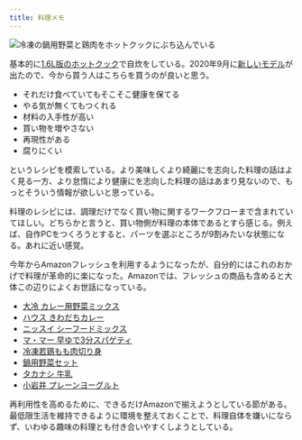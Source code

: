 ```yaml
---
title: 料理メモ
---
```


![](/images/2020-10-05-cooking-memo.jpg "冷凍の鍋用野菜と鶏肉をホットクックにぶち込んでいる")

基本的に[1.6L版のホットクック](https://www.amazon.co.jp/dp/B07TWPRHHJ/?tag=r7kamura07-22)で自炊をしている。2020年9月に[新しいモデル](https://www.amazon.co.jp/dp/B08HMF4W7S/?tag=r7kamura07-22)が出たので、今から買う人はこちらを買うのが良いと思う。

- それだけ食べていてもそこそこ健康を保てる
- やる気が無くてもつくれる
- 材料の入手性が高い
- 買い物を増やさない
- 再現性がある
- 腐りにくい

というレシピを模索している。より美味しくより綺麗にを志向した料理の話はよく見る一方、より怠惰により健康にを志向した料理の話はあまり見ないので、もっとそういう情報が欲しいと思っている。

料理のレシピには、調理だけでなく買い物に関するワークフローまで含まれていてほしい。どちらかと言うと、買い物側が料理の本体であるとすら感じる。例えば、自作PCをつくろうとすると、パーツを選ぶところが9割みたいな状態になる。あれに近い感覚。

今年からAmazonフレッシュを利用するようになったが、自分的にはこれのおかげで料理が革命的に楽になった。Amazonでは、フレッシュの商品も含めると大体この辺りによくお世話になっている。

- [大冷 カレー用野菜ミックス](https://www.amazon.co.jp/dp/B009AO9U0I/?tag=r7kamura07-22)
- [ハウス きわだちカレー](https://www.amazon.co.jp/dp/B06W54PTGF/?tag=r7kamura07-22)
- [ニッスイ シーフードミックス](https://www.amazon.co.jp/dp/B00BHOJY3M/?tag=r7kamura07-22)
- [マ・マー 早ゆで3分スパゲティ](https://www.amazon.co.jp/dp/B00FQCHFBY/?tag=r7kamura07-22)
- [冷凍若鶏もも肉切り身](https://www.amazon.co.jp/dp/B07DDC3HTT/?tag=r7kamura07-22)
- [鍋用野菜セット](https://www.amazon.co.jp/dp/B07L2ZP2XT/?tag=r7kamura07-22)
- [タカナシ 牛乳](https://www.amazon.co.jp/dp/B01LXZARKE/?tag=r7kamura07-22)
- [小岩井 プレーンヨーグルト](https://www.amazon.co.jp/dp/B003H577UG/?tag=r7kamura07-22)

再利用性を高めるために、できるだけAmazonで揃えようとしている節がある。最低限生活を維持できるように環境を整えておくことで、料理自体を嫌いにならず、いわゆる趣味の料理とも付き合いやすくしようとしている。

